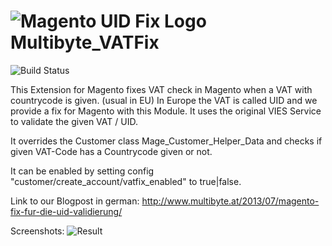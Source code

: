 ![Magento UID Fix Logo](http://www.multibyte.at/wp-content/uploads/2013/07/logo_106_1-300x192.jpg "Magento UID Fix by multibyte.at")
Multibyte_VATFix
================
![Build Status](https://travis-ci.org/roman204/Multibyte_VATFix.svg?branch=master "Build Status")

This Extension for Magento fixes VAT check in Magento when a VAT with countrycode is given. (usual in EU)
In Europe the VAT is called UID and we provide a fix for Magento with this Module. It uses the original VIES Service to validate the given VAT / UID.

It overrides the Customer class Mage_Customer_Helper_Data and checks if given VAT-Code has a Countrycode given or not.

It can be enabled by setting config "customer/create_account/vatfix_enabled" to true|false.

Link to our Blogpost in german: http://www.multibyte.at/2013/07/magento-fix-fur-die-uid-validierung/

Screenshots:
![Result](http://www.multibyte.at/wp-content/uploads/2013/07/Bildschirmfoto6.png)
